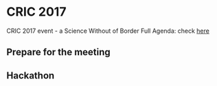 # CRIC 2017
CRIC 2017 event - a Science Without of Border
Full Agenda: check [here](https://sites.google.com/view/cric)

## Prepare for the meeting

## Hackathon
